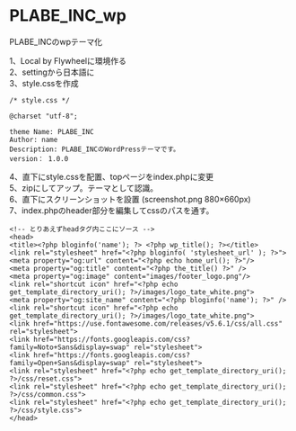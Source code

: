 # PLABE_INC_wp
PLABE_INCのwpテーマ化

1、Local by Flywheelに環境作る <br>
2、settingから日本語に<br>
3、style.cssを作成

```
/* style.css */
	
@charset "utf-8";

theme Name: PLABE_INC
Author: name
Description: PLABE_INCのWordPressテーマです。
version： 1.0.0

```
4、直下にstyle.cssを配置、topページをindex.phpに変更<br>
5、zipにしてアップ。テーマとして認識。<br>
6、直下にスクリーンショットを設置 (screenshot.png  880×660px)<br>
7、index.phpのheader部分を編集してcssのパスを通す。

```
<!-- とりあえずheadタグ内ここにソース -->
<head>
<title><?php bloginfo('name'); ?> <?php wp_title(); ?></title>
<link rel="stylesheet" href="<?php bloginfo( 'stylesheet_url' ); ?>">
<meta property="og:url" content="<?php echo home_url(); ?>"/>
<meta property="og:title" content="<?php the_title() ?>" />
<meta property="og:image" content="images/footer_logo.png"/>
<link rel="shortcut icon" href="<?php echo get_template_directory_uri(); ?>/images/logo_tate_white.png">
<meta property="og:site_name" content="<?php bloginfo('name'); ?>" />
<link rel="shortcut icon" href="<?php echo get_template_directory_uri(); ?>/images/logo_tate_white.png">
<link href="https://use.fontawesome.com/releases/v5.6.1/css/all.css" rel="stylesheet">
<link href="https://fonts.googleapis.com/css?family=Noto+Sans&display=swap" rel="stylesheet">
<link href="https://fonts.googleapis.com/css?family=Open+Sans&display=swap" rel="stylesheet">
<link rel="stylesheet" href="<?php echo get_template_directory_uri(); ?>/css/reset.css">
<link rel="stylesheet" href="<?php echo get_template_directory_uri(); ?>/css/common.css">
<link rel="stylesheet" href="<?php echo get_template_directory_uri(); ?>/css/style.css">
</head>

```
